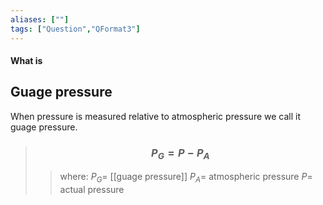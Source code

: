 ```yaml
---
aliases: [""]
tags: ["Question","QFormat3"]
---
```


#### What is
## Guage pressure
When pressure is measured relative to atmospheric pressure we call it guage pressure.

> ### $$ P_{G} = P - P_{A}  $$ 
>> where:
>> $P_{G}=$ [[guage pressure]] 
>> $P_{A}=$ atmospheric pressure
>> $P=$ actual pressure
